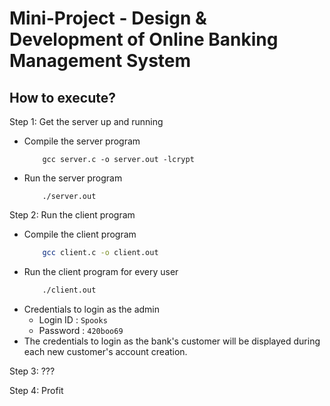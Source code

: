 # Mini-Project - Design & Development of Online Banking Management System

## How to execute?

Step 1: Get the server up and running   
- Compile the server program  
    ```
        gcc server.c -o server.out -lcrypt
    ```
- Run the server program
    ```
        ./server.out
    ```

Step 2: Run the client program
- Compile the client program
    ```bash
        gcc client.c -o client.out
    ```
- Run the client program for every user
    ```bash
        ./client.out
    ```
- Credentials to login as the admin  
    - Login ID : `Spooks`
    - Password : `420boo69`
- The credentials to login as the bank's customer will be displayed during each new customer's account creation.  

Step 3: ???  

Step 4: Profit
